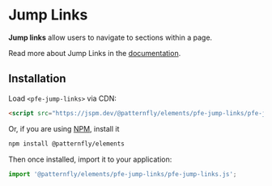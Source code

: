 # Jump Links

**Jump links** allow users to navigate to sections within a page.

Read more about Jump Links in the [documentation][docs].

##  Installation

Load `<pfe-jump-links>` via CDN:

```html
<script src="https://jspm.dev/@patternfly/elements/pfe-jump-links/pfe-jump-links.js"></script>
```

Or, if you are using [NPM](https://npm.im), install it

```bash
npm install @patternfly/elements
```

Then once installed, import it to your application:

```js
import '@patternfly/elements/pfe-jump-links/pfe-jump-links.js';
```

[docs]: https://patternflyelements.org/components/jump-links
